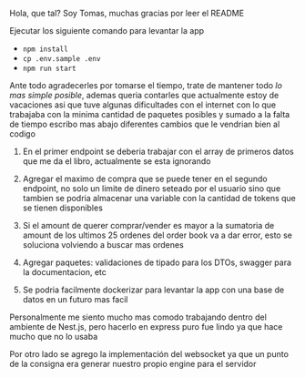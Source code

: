 Hola, que tal? Soy Tomas, muchas gracias por leer el README

Ejecutar los siguiente comando para levantar la app

* `npm install`
* `cp .env.sample .env`
* `npm run start`


Ante todo agradecerles por tomarse el tiempo, trate de mantener todo _lo mas simple posible_, ademas queria contarles que actualmente estoy de vacaciones asi que tuve algunas dificultades con el internet con lo que trabajaba con la minima cantidad de paquetes posibles y sumado a la falta de tiempo escribo mas abajo diferentes cambios que le vendrian bien al codigo


1. En el primer endpoint se deberia trabajar con el array de primeros datos que me da el libro, actualmente se esta ignorando

2. Agregar el maximo de compra que se puede tener en el segundo endpoint, no solo un limite de dinero seteado por el usuario sino que tambien se podria almacenar una variable con la cantidad de tokens que se tienen disponibles

3. Si el amount de querer comprar/vender es mayor a la sumatoria de amount de los ultimos 25 ordenes del order book va a dar error, esto se soluciona volviendo a buscar mas ordenes

4. Agregar paquetes: validaciones de tipado para los DTOs, swagger para la documentacion, etc

5. Se podria facilmente dockerizar para levantar la app con una base de datos en un futuro mas facil


Personalmente me siento mucho mas comodo trabajando dentro del ambiente de Nest.js, pero hacerlo en express puro fue lindo ya que hace mucho que no lo usaba

Por otro lado se agrego la implementación del websocket ya que un punto de la consigna era generar nuestro propio engine para el servidor